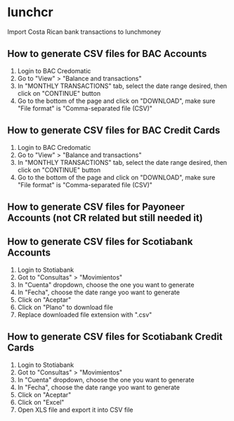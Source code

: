 # lunchcr

Import Costa Rican bank transactions to lunchmoney

## How to generate CSV files for BAC Accounts

1. Login to BAC Credomatic
2. Go to "View" > "Balance and transactions"
3. In "MONTHLY TRANSACTIONS" tab, select the date range desired, then click on "CONTINUE" button
4. Go to the bottom of the page and click on "DOWNLOAD", make sure "File format" is "Comma-separated file (CSV)"

## How to generate CSV files for BAC Credit Cards

1. Login to BAC Credomatic
2. Go to "View" > "Balance and transactions"
3. In "MONTHLY TRANSACTIONS" tab, select the date range desired, then click on "CONTINUE" button
4. Go to the bottom of the page and click on "DOWNLOAD", make sure "File format" is "Comma-separated file (CSV)"

## How to generate CSV files for Payoneer Accounts (not CR related but still needed it)

## How to generate CSV files for Scotiabank Accounts

1. Login to Stotiabank
2. Got to "Consultas" > "Movimientos"
3. In "Cuenta" dropdown, choose the one you want to generate
4. In "Fecha", choose the date range yoo want to generate
5. Click on "Aceptar"
6. Click on "Plano" to download file
7. Replace downloaded file extension with ".csv"

## How to generate CSV files for Scotiabank Credit Cards

1. Login to Stotiabank
2. Got to "Consultas" > "Movimientos"
3. In "Cuenta" dropdown, choose the one you want to generate
4. In "Fecha", choose the date range yoo want to generate
5. Click on "Aceptar"
6. Click on "Excel"
7. Open XLS file and export it into CSV file
